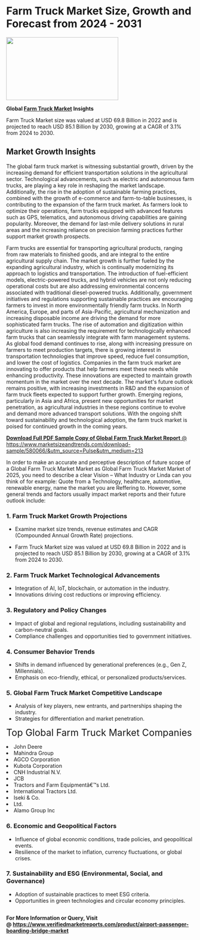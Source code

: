 <H1>Farm Truck Market Size, Growth and Forecast from 2024 - 2031</H1><img class="aligncenter size-medium wp-image-584254" src="https://thirdeyenews.in/wp-content/uploads/2024/09/Global-Market-Research-300x168.jpeg" alt="" width="300" height="168" /><p><strong>Global&nbsp;<a href="https://www.marketsizeandtrends.com/download-sample/580066/&amp;utm_source=Pulse&amp;utm_medium=213">Farm Truck Market</a> Insights</strong></p><p>Farm Truck Market size was valued at USD 69.8 Billion in 2022 and is projected to reach USD 85.1 Billion by 2030, growing at a CAGR of 3.1% from 2024 to 2030.</p><p><h2>Market Growth Insights</h2> <p>The global farm truck market is witnessing substantial growth, driven by the increasing demand for efficient transportation solutions in the agricultural sector. Technological advancements, such as electric and autonomous farm trucks, are playing a key role in reshaping the market landscape. Additionally, the rise in the adoption of sustainable farming practices, combined with the growth of e-commerce and farm-to-table businesses, is contributing to the expansion of the farm truck market. As farmers look to optimize their operations, farm trucks equipped with advanced features such as GPS, telematics, and autonomous driving capabilities are gaining popularity. Moreover, the demand for last-mile delivery solutions in rural areas and the increasing reliance on precision farming practices further support market growth prospects.</p> <p><a href="#"></a></p> <p>Farm trucks are essential for transporting agricultural products, ranging from raw materials to finished goods, and are integral to the entire agricultural supply chain. The market growth is further fueled by the expanding agricultural industry, which is continually modernizing its approach to logistics and transportation. The introduction of fuel-efficient models, electric-powered trucks, and hybrid vehicles are not only reducing operational costs but are also addressing environmental concerns associated with traditional diesel-powered trucks. Additionally, government initiatives and regulations supporting sustainable practices are encouraging farmers to invest in more environmentally friendly farm trucks. In North America, Europe, and parts of Asia-Pacific, agricultural mechanization and increasing disposable income are driving the demand for more sophisticated farm trucks. The rise of automation and digitization within agriculture is also increasing the requirement for technologically enhanced farm trucks that can seamlessly integrate with farm management systems. As global food demand continues to rise, along with increasing pressure on farmers to meet production targets, there is growing interest in transportation technologies that improve speed, reduce fuel consumption, and lower the cost of logistics. Companies in the farm truck market are innovating to offer products that help farmers meet these needs while enhancing productivity. These innovations are expected to maintain growth momentum in the market over the next decade. The market's future outlook remains positive, with increasing investments in R&D and the expansion of farm truck fleets expected to support further growth. Emerging regions, particularly in Asia and Africa, present new opportunities for market penetration, as agricultural industries in these regions continue to evolve and demand more advanced transport solutions. With the ongoing shift toward sustainability and technological adoption, the farm truck market is poised for continued growth in the coming years.</p> <p><a href="#"></p><p><span class=""><strong>Download Full PDF Sample Copy of Global Farm Truck Market Report</strong> @ <a href="https://www.marketsizeandtrends.com/download-sample/580066/&amp;utm_source=Pulse&amp;utm_medium=213" target="_blank">https://www.marketsizeandtrends.com/download-sample/580066/&amp;utm_source=Pulse&amp;utm_medium=213</a></span></p><p>In order to make an accurate and perceptive description of future scope of a Global&nbsp;Farm Truck Market Market as Global&nbsp;Farm Truck Market Market of 2025, you need to describe a clear Vision &ndash; What Industry or Linda can you think of for example: Quote from a Technology, healthcare, automotive, renewable energy, name the market you are Reffering to. However, some general trends and factors usually impact market reports and their future outlook include:</p><h3>1.&nbsp;<strong>Farm Truck Market Growth Projections</strong></h3><ul><li>Examine market size trends, revenue estimates and CAGR (Compounded Annual Growth Rate) projections.</li><li><p>Farm Truck Market size was valued at USD 69.8 Billion in 2022 and is projected to reach USD 85.1 Billion by 2030, growing at a CAGR of 3.1% from 2024 to 2030.</p></li></ul><h3>2.&nbsp;<strong>Farm Truck Market Technological Advancements</strong></h3><ul><li>Integration of AI, IoT, blockchain, or automation in the industry.</li><li>Innovations driving cost reductions or improving efficiency.</li></ul><h3>3.&nbsp;<strong>Regulatory and Policy Changes</strong></h3><ul><li>Impact of global and regional regulations, including sustainability and carbon-neutral goals.</li><li>Compliance challenges and opportunities tied to government initiatives.</li></ul><h3>4.&nbsp;<strong>Consumer Behavior Trends</strong></h3><ul><li>Shifts in demand influenced by generational preferences (e.g., Gen Z, Millennials).</li><li>Emphasis on eco-friendly, ethical, or personalized products/services.</li></ul><h3>5.&nbsp;<strong>Global Farm Truck Market Competitive Landscape</strong></h3><ul><li>Analysis of key players, new entrants, and partnerships shaping the industry.</li><li>Strategies for differentiation and market penetration.</li></ul><p data-pm-slice="1 1 []"><span style="color: inherit; font-family: inherit; font-size: 25px;">Top Global Farm Truck Market Companies</span></p><div class="" data-test-id=""><p><li>John Deere</li><li> Mahindra Group</li><li> AGCO Corporation</li><li> Kubota Corporation</li><li> CNH Industrial N.V.</li><li> JCB</li><li> Tractors and Farm Equipmentâ€™s Ltd.</li><li> International Tractors Ltd.</li><li> Iseki & Co.</li><li> Ltd.</li><li> Alamo Group Inc</li></p></div><h3>6.&nbsp;<strong>Economic and Geopolitical Factors</strong></h3><ul><li>Influence of global economic conditions, trade policies, and geopolitical events.</li><li>Resilience of the market to inflation, currency fluctuations, or global crises.</li></ul><h3>7.&nbsp;<strong>Sustainability and ESG (Environmental, Social, and Governance)</strong></h3><ul><li>Adoption of sustainable practices to meet ESG criteria.</li><li>Opportunities in green technologies and circular economy principles.</li></ul><h2><strong style="font-size: 14px;">For More Information or Query, Visit @&nbsp;</strong><a style="background-color: #ffffff; font-size: 14px;" href="https://www.marketsizeandtrends.com/report/farm-truck-market/" target="_blank">https://www.verifiedmarketreports.com/product/airport-passenger-boarding-bridge-market</a></h2>
